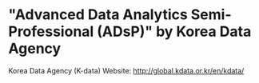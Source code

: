 # "Advanced Data Analytics Semi-Professional (ADsP)" by Korea Data Agency

Korea Data Agency (K-data) Website:
http://global.kdata.or.kr/en/kdata/

